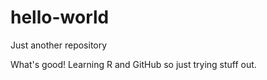 # hello-world
Just another repository

What's good!
Learning R and GitHub so just trying stuff out. 
